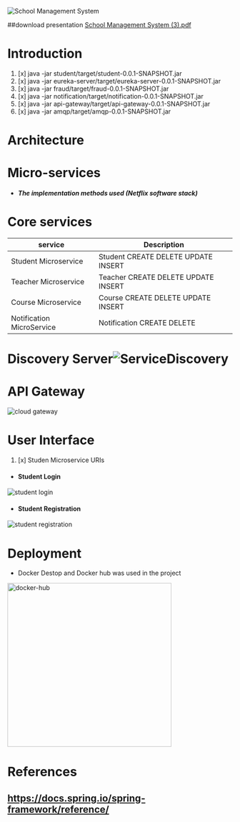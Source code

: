 ![School Management System](https://github.com/dhanushka365/SchoolEase/assets/66137046/b1509d87-afd1-463d-a15e-3c748ebed843)

##download presentation
[School Management System (3).pdf](https://github.com/dhanushka365/SchoolEase/files/11475123/School.Management.System.3.pdf)

# Introduction
1. [x] java -jar student/target/student-0.0.1-SNAPSHOT.jar
2. [x] java -jar eureka-server/target/eureka-server-0.0.1-SNAPSHOT.jar
3. [x] java -jar fraud/target/fraud-0.0.1-SNAPSHOT.jar
4. [x] java -jar notification/target/notification-0.0.1-SNAPSHOT.jar
5. [x] java -jar api-gateway/target/api-gateway-0.0.1-SNAPSHOT.jar
6. [x] java -jar amqp/target/amqp-0.0.1-SNAPSHOT.jar

# Architecture

# Micro-services
* ##### The implementation methods used (Netflix software stack)

# Core services
|service                       | Description                                                                            | 
| ---------------------------- | -------------------------------------------------------------------------------------- | 
| Student Microservice         | Student CREATE DELETE UPDATE INSERT                                                    | 
| Teacher Microservice         | Teacher CREATE DELETE UPDATE INSERT                                                    | 
| Course Microservice          | Course CREATE DELETE UPDATE INSERT                                                     | 
| Notification MicroService    | Notification CREATE DELETE                                                             | 
# Discovery Server![ServiceDiscovery](https://github.com/dhanushka365/SchoolEase/assets/66137046/457d85b7-5002-4d0c-a090-38b26b219eb7)


# API Gateway

![cloud gateway](https://github.com/dhanushka365/SchoolEase/assets/66137046/9b1f9a1e-8860-45e2-a342-d15ce525b50a)

# User Interface
1. [x] Studen Microservice URIs
* #### Student Login
![student login](https://github.com/dhanushka365/SchoolEase/assets/66137046/6bffb2c0-8c19-4734-b166-55b0287c6ed2)
* #### Student Registration
![student registration](https://github.com/dhanushka365/SchoolEase/assets/66137046/22c13d7b-56c1-473d-acc3-b979e2158446)

# Deployment
- Docker Destop  and Docker hub was used in the project
<img width="367" alt="docker-hub" src="https://github.com/dhanushka365/SchoolEase/assets/66137046/df541d51-d1d3-4050-9353-7aa59794ddc9">

# References
## https://docs.spring.io/spring-framework/reference/
